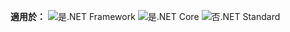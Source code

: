 <Token>**適用於：** ![是](media/yes-icon.png).NET Framework ![是](media/yes-icon.png).NET Core ![否](media/no-icon.png).NET Standard </Token>